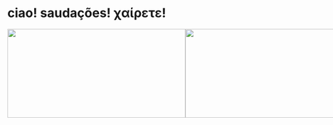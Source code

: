 # ciao! saudações! χαίρετε!
<div style="display: flex; justify-content: space-evenly;">
  <img src="https://github-readme-stats.vercel.app/api?username=kosmizt&theme=dracula&show_icons=true&hide_border=true&count_private=true" width="400" height="200"/>
  <img src="https://github-readme-streak-stats.herokuapp.com/?user=kosmizt&theme=dracula&hide_border=true" width="400" height="200"/>
  <img src="https://github-readme-stats.vercel.app/api/top-langs/?username=kosmizt&theme=dracula&show_icons=true&hide_border=true&layout=compact" width="400" height="200"/>
</div>
